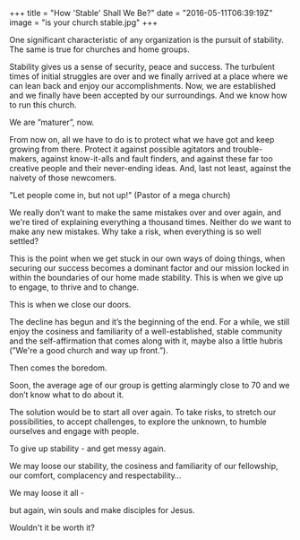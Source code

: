 +++
title = "How 'Stable' Shall We Be?"
date = "2016-05-11T06:39:19Z"
image = "is your church stable.jpg"
+++

One significant characteristic of any organization is the pursuit of stability. The same is true for churches and home groups.

Stability gives us a sense of security, peace and success. The turbulent times of initial struggles are over and we finally arrived at a place where we can lean back and enjoy our accomplishments. Now, we are established and we finally have been accepted by our surroundings. And we know how to run this church.

We are ”maturer”, now.

From now on, all we have to do is to protect what we have got and keep growing from there. Protect it against possible agitators and trouble-makers, against know-it-alls and fault finders, and against these far too creative people and their never-ending ideas. And, last not least, against the naivety of those newcomers.

"Let people come in, but not up!" (Pastor of a mega church)

We really don’t want to make the same mistakes over and over again, and we're tired of explaining everything a thousand times. Neither do we want to make any new mistakes. Why take a risk, when everything is so well settled?

This is the point when we get stuck in our own ways of doing things, when securing our success becomes a dominant factor and our mission locked in within the boundaries of our home made stability. This is when we give up to engage, to thrive and to change.

This is when we close our doors.

The decline has begun and it’s the beginning of the end. For a while, we still enjoy the cosiness and familiarity of a well-established, stable community and the self-affirmation that comes along with it, maybe also a little hubris (”We're a good church and way up front.”).

Then comes the boredom.

Soon, the average age of our group is getting alarmingly close to 70 and we don’t know what to do about it.

The solution would be to start all over again. To take risks, to stretch our possibilities, to accept challenges, to explore the unknown, to humble ourselves and engage with people.

To give up stability - and get messy again.

We may loose our stability, the cosiness and familiarity of our fellowship, our comfort, complacency and respectability…

We may loose it all -

but again, win souls and make disciples for Jesus.

Wouldn't it be worth it?
